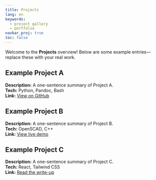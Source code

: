 ```yaml
---
title: Projects
lang: en
keywords:
  - project gallery
  - portfolio
navbar_proj: true
toc: false
---
```


Welcome to the **Projects** overview! Below are some example entries—replace these with your real work.

## Example Project A

**Description:** A one-sentence summary of Project A.  
**Tech:** Python, Pandoc, Bash  
**Link:** [View on GitHub](https://github.com/yourname/project-a)

## Example Project B

**Description:** A one-sentence summary of Project B.  
**Tech:** OpenSCAD, C++  
**Link:** [View live demo](https://yourname.github.io/project-b)

## Example Project C

**Description:** A one-sentence summary of Project C.  
**Tech:** React, Tailwind CSS  
**Link:** [Read the write-up](https://blog.yoursite.com/project-c)
